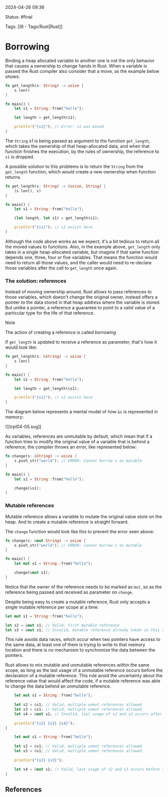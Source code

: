2024-04-26 09:36

Status: #final

Tags: [[6 - Tags/Rust|Rust]]

# Borrowing
Binding a heap allocated variable to another one is not the only behavior that causes a ownership to change hands in Rust. When a variable is passed the Rust compiler also consider that a move, as the example below shows:
```rust
fn get_length(s: String) -> usize {
	s.len()
}

fn main() {
	let s1 = String::from("hello");

	let length = get_length(s1);

	println!("{s1}"); // Error: s1 was moved
}
```

The `String` s1 is being passed as argument to the function `get_length`, which takes the ownership of that heap-allocated data, and when that function finishes the execution, by the rules of ownership, the reference to `s1` is dropped.

A possible solution to this problems is to return the `String` from the `get_length` function, which would create a new ownership when function returns.

```rust
fn get_length(s: String) -> (usize, String) {
	(s.len(), s)
}

fn main() {
	let s1 = String::from("hello");

	(let length, let s1) = get_length(s1);

	println!("{s1}"); // s1 exists here
}
```

Although the code above works as we expect, it's a bit tedious to return all the moved values to functions. Also, in the example above, `get_length` only takes in a single heap-allocated variable, but imagine if that same function depends one, three, four or five variables. That means the function would need to return all those values, and the caller would need to re-declare those variables after the call to `get_length` once again.
### The solution: references
Instead of moving ownership around, Rust allows to pass references to those variables, which doesn't change the original owner, instead offers a pointer to the data stored in that heap address where the variable is stored. But unlike a pointer, a reference a guarantee to point to a valid value of a particular type for the life of that reference.

> [!NOTE]
> The action of creating a reference is called *borrowing*

If `get_length` is updated to receive a reference as parameter, that's how it would look like:

```rust
fn get_length(s: &String) -> usize {
	s.len()
}

fn main() {
	let s1 = String::from("hello");

	let length = get_length(&s1);

	println!("{s1}"); // s1 exists here
}
```

The diagram below represents a mental model of how `&s` is represented in memory:

![[trpl04-05.svg]]

As variables, references are unmutable by default, which mean that if a function tries to modify the original value of a variable that is behind a reference, the compiler throws an error, like represented below:

```rust
fn change(s: &String) -> usize {
	s.push_str("world"); // ERROR: Cannot borrow s as mutable
}

fn main() {
	let s1 = String::from("hello");

	change(&s1);
}
```

### Mutable references
Mutable reference allows a variable to mutate the original value store on the heap. And to create a mutable reference is straight forward.

The `change` function would look like this to prevent the error seen above:

```rust
fn change(s: &mut String) -> usize {
	s.push_str("world"); // ERROR: Cannot borrow s as mutable
}

fn main() {
	let mut s1 = String::from("hello");

	change(&mut s1);
}
```

Notice that the owner of the reference needs to be marked as `mut`, so as the reference being passed and received as parameter on `change`.

Despite being easy to create a mutable reference, Rust only accepts a single mutable reference per scope at a time: 

```rust
let mut s1 = String::from("hello");

let s2 = &mut s1; // Valid, first mutable reference
let s3 = &mut s1; // Invalid, mutable reference already taken in this scope
```

This rule avoids data races, which occur when two pointers have access to the same data, at least one of them is trying to write to that memory location and there is no mechanism to synchronize the data between the pointers.

Rust allows to mix mutable and unmutable references within the same scope, as long as the last usage of a unmutable reference occurs before the declaration of a mutable reference. This rule avoid the uncertainty about the reference value that would affect the code, if a mutable reference was able to change the data behind an unmutable reference.

```rust {
	let mut s1 = String::from("hello");
	
	let s2 = &s1; // Valid, multiple unmut references allowed
	let s3 = &s1; // Valid, multiple unmut references allowed
	let s4 = &mut s1; // Invalid, last usage of s2 and s3 occurs after the declaration of s4 
	
	println!("{s2} {s3} {s4}");
}

	let mut s1 = String::from("hello");
	
	let s2 = &s1; // Valid, multiple unmut references allowed
	let s3 = &s1; // Valid, multiple unmut references allowed
	
	println!("{s2} {s3}");

	let s4 = &mut s1; // Valid, last usage of s2 and s3 occurs before the declaration of s4 
}
```

## References
